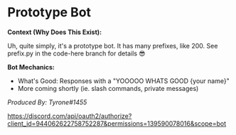 # Prototype Bot

**Context (Why Does This Exist):**

Uh, quite simply, it's a prototype bot. It has many prefixes, like 200. See prefix.py in the code-here branch for details 😎

**Bot Mechanics:**

- What's Good: Responses with a "YOOOOO WHATS GOOD {your name}"
- More coming shortly (ie. slash commands, private messages)

*Produced By: Tyrone#1455*

https://discord.com/api/oauth2/authorize?client_id=944062622758752287&permissions=139590078016&scope=bot
